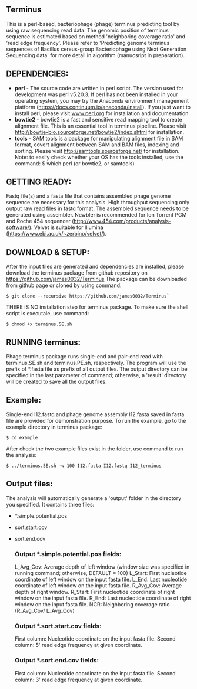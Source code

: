 ## Terminus

This is a perl-based, bacteriophage (phage) terminus predicting tool by using raw sequencing read data.
The genomic position of terminus sequence is estimated based on method 'neighboring coverage ratio' and 
'read edge frequency'. Please refer to 'Predicting genome terminus sequences of Bacillus cereus-group 
Bacteriophage using Next Generation Sequencing data' for more detail in algorithm (manucsript in preparation).

## DEPENDENCIES:
- **perl** -         The source code are written in perl script. The version used for development was perl v5.20.3. 
                  If perl has not been installed in your operating system, you may try the Anaconda environment 
                  management platform (https://docs.continuum.io/anaconda/install). 
                  If you just want to install perl, please visit www.perl.org for installation and documentation. 
- **bowtie2** -      bowtie2 is a fast and sensitive read mapping tool to create alignment file. 
                  This is an essential tool in terminus pipeline. 
                  Please visit http://bowtie-bio.sourceforge.net/bowtie2/index.shtml for installation. 
- **tools** -    SAM tools is a package for manipulating alignment file in SAM format, covert alignment 
                  between SAM and BAM files, indexing and sorting. 
                  Please visit http://samtools.sourceforge.net/ for installation. 
  Note: to easily check whether your OS has the tools installed, use the command:
  $ which perl (or bowtie2, or samtools)


## GETTING READY:
Fastq file(s) and a fasta file that contains assembled phage genome sequence are necessary for this analysis.
High throughput sequencing only output raw read files in fastq format. The assembled sequence needs to be generated
using assembler. 
Newbler is recommended for Ion Torrent PGM and Roche 454 sequencer (http://www.454.com/products/analysis-software/). 
Velvet is suitable for Illumina (https://www.ebi.ac.uk/~zerbino/velvet/).


## DOWNLOAD & SETUP:
After the input files are generated and dependencies are installed, please download the terminus package from
github repository on https://github.com/james0032/Terminus
The package can be downloaded from github page or cloned by using command:
```
$ git clone --recursive https://github.com/james0032/Terminus`
```
THERE IS NO installation step for terminus package. To make sure the shell script is executale, use command:
```
$ chmod +x terminus.SE.sh
```

## RUNNING terminus:
Phage terminus package runs single-end and pair-end read with terminus.SE.sh and terminus.PE.sh, respectively. 
The program will use the prefix of *.fasta file as prefix of all output files. The output directory can be specified
in the last parameter of command; otherwise, a 'result' directory will be created to save all the output files. 


## Example:
Single-end I12.fastq and phage genome assembly I12.fasta saved in fasta file are provided for demonstration purpose. 
To run the example, go to the example directory in terminus package:
```
$ cd example
```
After check the two example files exist in the folder, use command to run the analysis:
```
$ ../terminus.SE.sh -w 100 I12.fasta I12.fastq I12_terminus
```

## Output files:
The analysis will automatically generate a 'output' folder in the directory you specified. It contains three files:
- *.simple.potential.pos
- sort.start.cov
- sort.end.cov

  ### Output *.simple.potential.pos fields:
  L_Avg_Cov: Average depth of left window (window size was specified in running command; otherwise, DEFAULT = 100)
  L_Start: First nucleotide coordinate of left window on the input fasta file. 
  L_End: Last nucleotide coordinate of left window on the input fasta file. 
  R_Avg_Cov: Average depth of right window.
  R_Start: First nucleotide coordinate of right window on the input fasta file.
  R_End: Last nucleotide coordinate of right window on the input fasta file. 
  NCR: Neighboring coverage ratio (R_Avg_Cov/ L_Avg_Cov)

  ### Output *.sort.start.cov fields:
  First column: Nucleotide coordinate on the input fasta file.
  Second column: 5' read edge frequency at given coordinate. 
  
  ### Output *.sort.end.cov fields:
  First column: Nucleotide coordinate on the input fasta file.
  Second column: 3' read edge frequency at given coordinate. 
